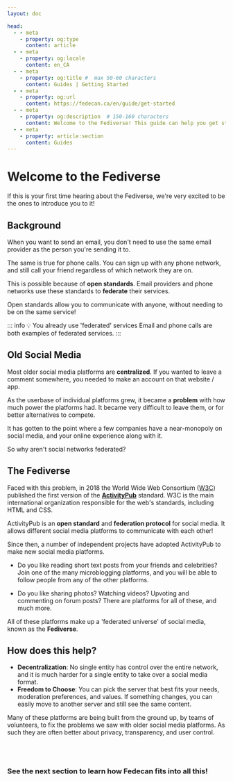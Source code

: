 ```yaml
---
layout: doc

head:
  - - meta
    - property: og:type
      content: article
  - - meta
    - property: og:locale
      content: en_CA
  - - meta
    - property: og:title #  max 50-60 characters
      content: Guides | Getting Started
  - - meta
    - property: og:url
      content: https://fedecan.ca/en/guide/get-started
  - - meta
    - property: og:description  # 150-160 characters
      content: Welcome to the Fediverse! This guide can help you get started.
  - - meta
    - property: article:section
      content: Guides
---
```


# Welcome to the Fediverse

If this is your first time hearing about the Fediverse, we're very excited to be the ones to introduce you to it!

## Background

When you want to send an email, you don't need to use the same email provider as the person you're sending it to. 

<ThemedImage 
    lightImageUrl="/img/guide/getting-started/getting_started-email-light.png"
    darkImageUrl="/img/guide/getting-started/getting_started-email-dark.png"
/>

The same is true for phone calls. You can sign up with any phone network, and still call your friend regardless of which network they are on.

This is possible because of **open standards**. Email providers and phone networks use these standards to **federate** their services. 

<ThemedImage 
    lightImageUrl="/img/guide/getting-started/getting_started-federate-light.png"
    darkImageUrl="/img/guide/getting-started/getting_started-federate-dark.png"
/>

Open standards allow you to communicate with anyone, without needing to be on the same service!

::: info 💡 You already use 'federated' services
Email and phone calls are both examples of federated services.
:::

## Old Social Media

Most older social media platforms are **centralized**. If you wanted to leave a comment somewhere, you needed to make an account on that website / app.

<ThemedImage 
    lightImageUrl="/img/guide/getting-started/getting_started-old_media-light.png"
    darkImageUrl="/img/guide/getting-started/getting_started-old_media-dark.png"
/>

As the userbase of individual platforms grew, it became a **problem** with how much power the platforms had. It became very difficult to leave them, or for better alternatives to compete. 

It has gotten to the point where a few companies have a near-monopoly on social media, and your online experience along with it.

<ThemedImage 
    lightImageUrl="/img/guide/getting-started/getting_started-old_monopolies-light.png"
    darkImageUrl="/img/guide/getting-started/getting_started-old_monopolies-dark.png"
/>

So why aren't social networks federated?

## The Fediverse

Faced with this problem, in 2018 the World Wide Web Consortium ([W3C](https://en.wikipedia.org/wiki/World_Wide_Web_Consortium)) published the first version of the **[ActivityPub](https://en.wikipedia.org/wiki/ActivityPub)** standard. W3C is the main international organization responsible for the web's standards, including HTML and CSS.

ActivityPub is an **open standard** and **federation protocol** for social media. It allows different social media platforms to communicate with each other!

<ThemedImage 
    lightImageUrl="/img/guide/getting-started/getting_started-the_fediverse-light.png"
    darkImageUrl="/img/guide/getting-started/getting_started-the_fediverse-dark.png"
/>

Since then, a number of independent projects have adopted ActivityPub to make new social media platforms.

- Do you like reading short text posts from your friends and celebrities? Join one of the many microblogging platforms, and you will be able to follow people from any of the other platforms.

- Do you like sharing photos? Watching videos? Upvoting and commenting on forum posts? There are platforms for all of these, and much more.

All of these platforms make up a 'federated universe' of social media, known as the **Fediverse**.

<ThemedImage 
    lightImageUrl="/img/guide/getting-started/getting_started-welcome-light.png"
    darkImageUrl="/img/guide/getting-started/getting_started-welcome-dark.png"
/>

## How does this help?

- **Decentralization**: No single entity has control over the entire network, and it is much harder for a single entity to take over a social media format.
- **Freedom to Choose**: You can pick the server that best fits your needs, moderation preferences, and values. If something changes, you can easily move to another server and still see the same content.

Many of these platforms are being built from the ground up, by teams of volunteers, to fix the problems we saw with older social media platforms. As such they are often better about privacy, transparency, and user control.

<br>

<HorizontalContainer>
<HorizontalCard
    title="Our Platforms"
    image="/img/guide/getting-started/getting_started-welcome-dark.png"
    excerpt="Ready to start already? Check out this list of platforms you can join!"
    url="../#our-platforms"
    :hideAuthor="true"
    :hideCategory="true"
/>
</HorizontalContainer>

<br>

### See the next section to learn how Fedecan fits into all this!